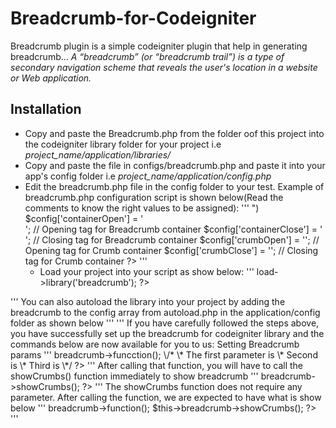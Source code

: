 # Breadcrumb-for-Codeigniter
Breadcrumb plugin is a simple codeigniter plugin that help in generating breadcrumb...
_A “breadcrumb” (or “breadcrumb trail”) is a type of secondary navigation scheme that reveals the user's location in a website or Web application._

## Installation
* Copy and paste the Breadcrumb.php from the folder oof this project into the codeigniter library folder for your project i.e _project_name/application/libraries/_
* Copy and paste the file in configs/breadcrumb.php and paste it into your app's config folder i.e _project_name/application/config.php_
* Edit the breadcrumb.php file in the config folder to your test.
  Example of breadcrumb.php configuration script is shown below(Read the comments to know the right values to be assigned):
  '''
    <?php
      // Configurtion file
       defined('BASEPATH') or exit('Page access is not allowed');
       
        $config['includeHome'] = 'Home'; // Title for site/app's first page
        $config['divider'] = '&nbsp;&#62;&nbsp;'; // Crumb divider(default is " > ")
        $config['containerOpen'] = '<div class="breadcrumb">'; // Opening tag for Breadcrumb container
        $config['containerClose'] = '</div>'; // Closing tag for Breadcrumb container
        $config['crumbOpen'] = ''; // Opening tag for Crumb container
        $config['crumbClose'] = ''; // Closing tag for Crumb container
     ?>
  '''
  * Load your project into your script as show below:
  '''
    <?php
      $this->load->library('breadcrumb');
    ?>
 '''
   You can also autoload the library into your project by adding the breadcrumb to the config array from autoload.php in the     application/config folder as shown below
   '''
    <?php
      $autoload['libraries'] = array('breadcrumb');
     ?>
   '''
   If you have carefully followed the steps above, you have successfully set up the breadcrumb for codeigniter library and the commands below are now available for you to us:
   Setting Breadcrumb params
   '''
    <?php
      $this->breadcrumb->funcction(); 
      \/*
      \* The first parameter is 
      \* Second is 
      \* Third is 
      \*/
    ?>
   '''
  After calling that function, you will have to call the showCrumbs() function immediately to show breadcrumb
  '''
    <?php
      $this->breadcrumb->showCrumbs();
    ?>
  '''
  The showCrumbs function does not require any parameter. After calling the function, we are expected to have what is show below
  '''
    <?php
      $this->breadcrumb->function();
      $this->breadcrumb->showCrumbs();
    ?>
  '''
